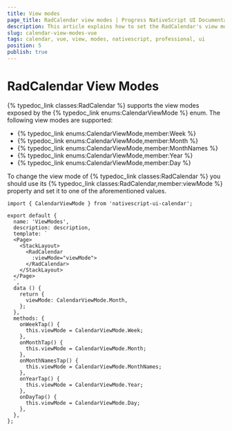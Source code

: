 ```yaml
---
title: View modes
page_title: RadCalendar view modes | Progress NativeScript UI Documentation
description: This article explains how to set the RadCalendar's view mode with Vue
slug: calendar-view-modes-vue
tags: calendar, vue, view, modes, nativescript, professional, ui
position: 5
publish: true
---
```


# RadCalendar View Modes
{% typedoc_link classes:RadCalendar %} supports the view modes exposed by the {% typedoc_link enums:CalendarViewMode %} enum. The following view modes are supported:

- {% typedoc_link enums:CalendarViewMode,member:Week %}
- {% typedoc_link enums:CalendarViewMode,member:Month %}
- {% typedoc_link enums:CalendarViewMode,member:MonthNames %}
- {% typedoc_link enums:CalendarViewMode,member:Year %}
- {% typedoc_link enums:CalendarViewMode,member:Day %}

To change the view mode of {% typedoc_link classes:RadCalendar %} you should use its {% typedoc_link classes:RadCalendar,member:viewMode %} property and set it to one of the aforementioned values.

```
import { CalendarViewMode } from 'nativescript-ui-calendar';

export default {
  name: 'ViewModes',
  description: description,
  template: `
  <Page>
    <StackLayout>
      <RadCalendar
        :viewMode="viewMode">
      </RadCalendar>
    </StackLayout>
  </Page>
  `,
  data () {
    return {
      viewMode: CalendarViewMode.Month,
    };
  },
  methods: {
    onWeekTap() {
      this.viewMode = CalendarViewMode.Week;
    },
    onMonthTap() {
      this.viewMode = CalendarViewMode.Month;
    },
    onMonthNamesTap() {
      this.viewMode = CalendarViewMode.MonthNames;
    },
    onYearTap() {
      this.viewMode = CalendarViewMode.Year;
    },
    onDayTap() {
      this.viewMode = CalendarViewMode.Day;
    },
  },
};
```
